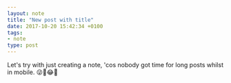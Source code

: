 ```yaml
---
layout: note
title: "New post with title"
date: 2017-10-20 15:42:34 +0100 
tags:
- note
type: post
---
```

Let's try with just creating a note, 'cos nobody got time for long posts whilst in mobile. 😜🤣😂🐰